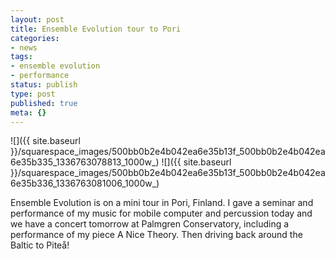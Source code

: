 ```yaml
---
layout: post
title: Ensemble Evolution tour to Pori
categories:
- news
tags:
- ensemble evolution
- performance
status: publish
type: post
published: true
meta: {}
---
```


![]({{ site.baseurl }}/squarespace_images/500bb0b2e4b042ea6e35b13f_500bb0b2e4b042ea6e35b335_1336763078813_1000w_)
![]({{ site.baseurl }}/squarespace_images/500bb0b2e4b042ea6e35b13f_500bb0b2e4b042ea6e35b336_1336763081006_1000w_)

Ensemble Evolution is on a mini tour in Pori, Finland. I gave a seminar and performance of my music for mobile computer and percussion today and we have a concert tomorrow at Palmgren Conservatory, including a performance of my piece 
A Nice Theory. Then driving back around the Baltic to Piteå!
